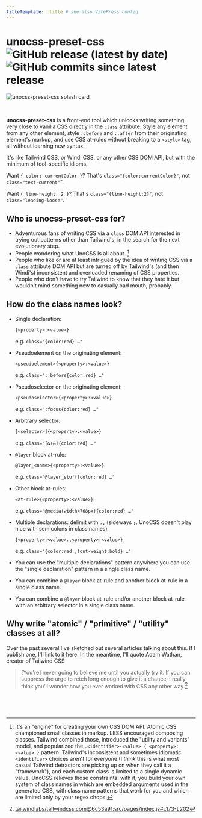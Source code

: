 ```yaml
---
titleTemplate: :title # see also VitePress config
---
```


# unocss-preset-css ![GitHub release (latest by date)](https://img.shields.io/github/v/release/olets/unocss-preset-css) ![GitHub commits since latest release](https://img.shields.io/github/commits-since/olets/unocss-preset-css/latest)

<div class="{border:1px_solid_currentColor}">

![unocss-preset-css splash card](/unocss-preset-css-card.jpg)

</div>

&nbsp;

**unocss-preset-css** is a front-end tool which unlocks writing something very close to vanilla CSS directly in the `class` attribute. Style any element from any other element, style `::before` and `::after` from their originating element's markup, and use CSS at-rules without breaking to a `<style>` tag, all without learning new syntax.

It's like Tailwind CSS, or Windi CSS, or any other CSS DOM API, but with the minimum of tool-specific idioms.

Want `{ color: currentColor }`? That's `class="{color:currentColor}"`, not `class="text-current"`".

Want `{ line-height: 2 }`? That's `class="{line-height:2}"`, not `class="leading-loose"`.

## Who is unocss-preset-css for?

- Adventurous fans of writing CSS via a `class` DOM API interested in trying out patterns other than Tailwind's, in the search for the next evolutionary step.
- People wondering what UnoCSS is all about. [^1]
- People who like or are at least intrigued by the idea of writing CSS via a `class` attribute DOM API but are turned off by Tailwind's (and then Windi's) inconsistent and overloaded renaming of CSS properties.
- People who don't have to try Tailwind to know that they hate it but wouldn't mind something new to casually bad mouth, probably.

## How do the class names look?

- Single declaration:

    ```
    {<property>:<value>}
    ```
    
    e.g. `class="{color:red} …"`

- Pseudoelement on the originating element:

    ```
    <pseudoelement>{<property>:<value>}
    ```
    
    e.g. `class="::before{color:red} …"`

- Pseudoselector on the originating element:

    ```
    <pseudoselector>{<property>:<value>}
    ```
    
    e.g. `class=":focus{color:red} …"`

- Arbitrary selector:

    ```
    [<selector>]{<property>:<value>}
    ```
    
    e.g. `class="[&+&]{color:red} …"`

- `@layer` block at-rule:

    ```
    @layer_<name>{<property>:<value>}
    ```
    
    e.g. `class="@layer_stuff{color:red} …"`

- Other block at-rules:

    ```
    <at-rule>{<property>:<value>}
    ```
    
    e.g. `class="@media(width<768px){color:red} …"`

- Multiple declarations: delimit with `.,` (sideways `;`. UnoCSS doesn't play nice with semicolons in class names)

    ```
    {<property>:<value>.,<property>:<value>}
    ```
    
    e.g. `class="{color:red.,font-weight:bold} …"`

- You can use the "multiple declarations" pattern anywhere you can use the "single declaration" pattern in a single class name.

- You can combine a `@layer` block at-rule and another block at-rule in a single class name.

- You can combine a `@layer` block at-rule and/or another block at-rule with an arbitrary selector in a single class name.

## Why write "atomic" / "primitive" / "utility" classes at all?

Over the past several I've sketched out several articles talking about this. If I publish one, I'll link to it here. In the meantime, I'll quote Adam Wathan, creator of Tailwind CSS

> [You're] never going to believe me until you actually try it. If you can suppress the urge to retch long enough to give it a chance, I really think you’ll wonder how you ever worked with CSS any other way.[^2]

&nbsp;

&nbsp;

[^1]: It's an "engine" for creating your own CSS DOM API. Atomic CSS championed small classes in markup. LESS encouraged composing classes. Tailwind combined those, introduced the "utility and variants" model, and popularized the `.<identifier>-<value> { <property>: <value> }` pattern. Tailwind's inconsistent and sometimes idiomatic `<identifier>` choices aren't for everyone (I _think_ this is what most casual Tailwind detractors are picking up on when they call it a "framework"), and each custom class is limited to a single dynamic value. UnoCSS relieves those constraints: with it, you build your own system of class names in which are embedded arguments used in the generated CSS, with class name patterns that work for you and which are limited only by your regex chops.

[^2]: [tailwindlabs/tailwindcss.com@6c53a91:src/pages/index.js#L173-L202](https://github.com/tailwindlabs/tailwindcss.com/blob/6c53a913be2d1f387d627c9d075e1cfe4f263d83/src/pages/index.js#L173-L202)
